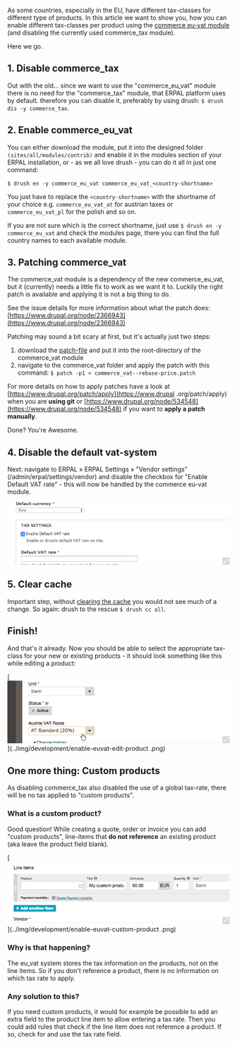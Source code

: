 As some countries, especially in the EU, have different tax-classes for different type of products. In this article we 
want to show you, how you can enable different tax-classes per product using the [commerce eu-vat module](https://www.drupal.org/project/commerce_eu_vat) (and disabling the currently used commerce_tax module).

Here we go.


## 1. Disable commerce_tax
Out with the old... since we want to use the "commerce_eu_vat" module there is no need for the "commerce_tax" module, 
that ERPAL platform uses by default. therefore you can disable it, preferably by using drush:
 `$ drush dis -y commerce_tax`.


## 2. Enable commerce_eu_vat
You can either download the module, put it into the designed folder `(sites/all/modules/contrib)` and enable it in the
 modules section of your ERPAL installation, or - as we all love drush - you can do it all in just one command:
 
    $ drush en -y commerce_eu_vat commerce_eu_vat_<country-shortname>
    
You just have to replace the `<country-shortname>` with the shortname of your choice e.g. `commerce_eu_vat_at` for 
austrian taxes or `commerce_eu_vat_pl` for the polish and so on.

If you are not sure which is the correct shortname, just use `$ drush en -y commerce_eu_vat` and check the modules 
page, there you can find the full country names to each available module.


## 3. Patching commerce_vat
The commerce_vat module is a dependency of the new commerce_eu_vat, but it (currently) needs a little fix to work as 
we want it to. Luckily the right patch is available and applying it is not a big thing to do.
 
See the issue details for more information about what the patch does: [https://www.drupal.org/node/2366943](https://www.drupal.org/node/2366943)

Patching may sound a bit scary at first, but it's actually just two steps:

  1. download the [patch-file](https://www.drupal.org/files/issues/commerce_vat--rebase-price.patch) and put it into the root-directory of the commerce_vat module
  1. navigate to the commerce_vat folder and apply the patch with this command: `$ patch -p1 < commerce_vat--rebase-price.patch`
  
For more details on how to apply patches have a look at [https://www.drupal.org/patch/apply](https://www.drupal
.org/patch/apply) when you are **using git** or [https://www.drupal.org/node/534548](https://www.drupal.org/node/534548) if you want to **apply a patch manually**.

    
Done? You're Awesome.


## 4. Disable the default vat-system
Next: navigate to ERPAL » ERPAL Settings » "Vendor settings" (/admin/erpal/settings/vendor) and disable the checkbox for "Enable Default VAT rate" - this will now be handled by the commerce eu-vat module.

[![edit product](../img/development/enable-euvat-disbale-preview.png)](../img/development/enable-euvat-disbale.png)


## 5. Clear cache
Important step, without [clearing the cache](https://www.drupal.org/documentation/clearing-rebuilding-cache) you would not see much of a change. So again: drush to the rescue `$ drush cc all`.


## Finish!
And that's it already. Now you should be able to select the appropriate tax-class for your new or existing products -
 it should look something like this while editing a product:
 
[![edit product](../img/development/enable-euvat-edit-product-preview.png)](../img/development/enable-euvat-edit-product
.png)


## One more thing: Custom products
As disabling commerce_tax also disabled the use of a global tax-rate, there will be no tax applied to "custom 
products".


### What is a custom product?
Good question! While creating a quote, order or invoice you can add "custom products", line-items that **do not 
reference** an
existing product (aka leave the product field blank).

[![edit product](../img/development/enable-euvat-custom-product-preview.png)](../img/development/enable-euvat-custom-product
.png)

### Why is that happening?
The eu_vat system stores the tax information on the products, not on the line items. So if you don't reference a product, there is no information on which tax rate to apply.

### Any solution to this?
If you need custom products, it would for example be possible to add an extra field to the product line item to allow entering a tax rate. Then you could add rules that check if the line item does not reference a product. If so, check for and use the tax rate field. 
